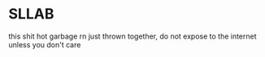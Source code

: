 # SLLAB

this shit hot garbage rn just thrown together, do not expose to the internet unless you don't care

